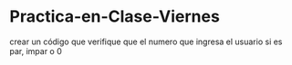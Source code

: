 # Practica-en-Clase-Viernes
crear un código que verifique que el numero que ingresa el usuario si es par, impar o 0
